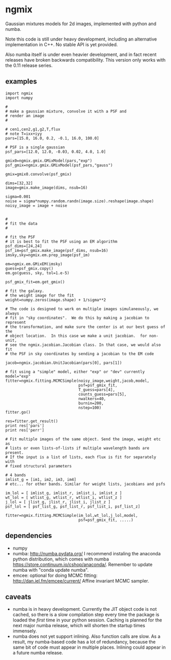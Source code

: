 ngmix
=====

Gaussian mixtures models for 2d images, implemented with python and numba.

Note this code is still under heavy development, including an alternative
implementation in C++.  No stable API is yet provided.

Also numba itself is under even heavier development, and in fact recent
releases have broken backwards compatibility.  This version only works with
the 0.11 release series.

examples
--------

    import ngmix
    import numpy
    
    #
    # make a gaussian mixture, convolve it with a PSF and
    # render an image
    #

    # cen1,cen2,g1,g2,T,flux
    # note T=ixx+iyy
    pars=[15.0, 16.0, 0.2, -0.1, 16.0, 100.0]

    # PSF is a single gaussian
    psf_pars=[12.0, 12.0, -0.03, 0.02, 4.0, 1.0]

    gmix0=ngmix.gmix.GMixModel(pars,"exp")
    psf_gmix=ngmix.gmix.GMixModel(psf_pars,"gauss")

    gmix=gmix0.convolve(psf_gmix)

    dims=[32,32]
    image=gmix.make_image(dims, nsub=16)

    sigma=0.001
    noise = sigma*numpy.random.randn(image.size).reshape(image.shape)
    noisy_image = image + noise


    #
    # fit the data
    #

    # fit the PSF
    # it is best to fit the PSF using an EM algorithm
    psf_dims=[24,24]
    psf_im=psf_gmix.make_image(psf_dims, nsub=16)
    imsky,sky=ngmix.em.prep_image(psf_im)

    em=ngmix.em.GMixEM(imsky)
    guess=psf_gmix.copy()
    em.go(guess, sky, tol=1.e-5)

    psf_gmix_fit=em.get_gmix()

    # fit the galaxy.
    # the weight image for the fit
    weight=numpy.zeros(image.shape) + 1/sigma**2

    # The code is designed to work on multiple images simulaneously, we always
    # fit in "sky coordinates".  We do this by making a jacobian to represent
    # the transformation, and make sure the center is at our best guess of the
    # object location.  In this case we make a unit jacobian.  for non-unit,
    # see the ngmix.jacobian.Jacobian class. In that case, we would also fit
    # the PSF in sky coordinates by sending a jacobian to the EM code

    jacob=ngmix.jacobian.UnitJacobian(pars[0], pars[1])

    # fit using a "simple" model, either "exp" or "dev" currently
    model="exp"
    fitter=ngmix.fitting.MCMCSimple(noisy_image,weight,jacob,model,
                                    psf=psf_gmix_fit,
                                    T_guess=pars[4],
                                    counts_guess=pars[5],
                                    nwalkers=40,
                                    burnin=200,
                                    nstep=100)
    fitter.go()

    res=fitter.get_result()
    print res['pars']
    print res['perr']

    # Fit multiple images of the same object. Send the image, weight etc as
    # lists or even lists-of-lists if multiple wavelength bands are present.
    # If the input is a list of lists, each flux is fit for separately with
    # fixed structural parameters

    # 4 bands
    imlist_g = [im1, im2, im3, im4]
    # etc... for other bands. Similar for weight lists, jacobians and psfs

    im_lol = [ imlist_g, imlist_r, imlist_i, imlist_z ]
    wt_lol = [ wtlist_g, wtlist_r, wtlist_i, wtlist_z ]
    j_lol = [ jlist_g, jlist_r, jlist_i, jlist_z ]
    psf_lol = [ psf_list_g, psf_list_r, psf_list_i, psf_list_z]

    fitter=ngmix.fitting.MCMCSimple(im_lol,wt_lol,j_lol,model,
                                    psf=psf_gmix_fit, .....)

dependencies
------------

* numpy
* numba: http://numba.pydata.org/ I recommend instaling the anaconda python distribution, which comes with numba https://store.continuum.io/cshop/anaconda/.  Remember to update numba with "conda update numba".
* emcee: optional for doing MCMC fitting: http://dan.iel.fm/emcee/current/ Affine invariant MCMC sampler.

caveats
-------

* numba is in heavy development.  Currently the JIT object code is not cached,
  so there is a slow compilation step every time the package is loaded the
  *first* time in your python session.  Caching is planned for the next major
  numba release, which will shorten the startup times immensely.
* numba does not yet support inlining.  Also function calls are slow.
  As a result, my numba-based code has a lot of redundancy, because the same
  bit of code must appear in multiple places.  Inlining could appear in a
  future numba release.

